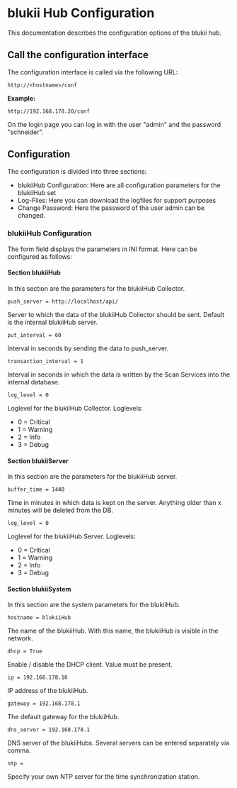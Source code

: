 # blukii Hub Configuration

This documentation describes the configuration options of the blukii hub.

## Call the configuration interface
The configuration interface is called via the following URL:
```
http://<hostname>/conf
```
**Example:**
```
http://192.168.178.20/conf
```
On the login page you can log in with the user "admin" and the password "schneider".

## Configuration
The configuration is divided into three sections:
- blukiiHub Configuration: Here are all configuration parameters for the blukiiHub set
- Log-Files: Here you can download the logfiles for support purposes
- Change Password: Here the password of the user admin can be changed.

### blukiiHub Configuration
The form field displays the parameters in INI format. Here can be configured as follows:

#### Section blukiiHub
In this section are the parameters for the blukiiHub Collector.
```
push_server = http://localhost/api/
```
Server to which the data of the blukiiHub Collector should be sent. Default is the internal blukiiHub server.

```
put_interval = 60
```
Interval in seconds by sending the data to push_server.

```
transaction_interval = 1
```
Interval in seconds in which the data is written by the Scan Services into the internal database.

```
log_level = 0
```
Loglevel for the blukiiHub Collector.
Loglevels:
- 0 = Critical
- 1 = Warning
- 2 = Info
- 3 = Debug

#### Section blukiiServer
In this section are the parameters for the blukiiHub server.
```
buffer_time = 1440
```
Time in minutes in which data is kept on the server. Anything older than x minutes will be deleted from the DB.

```
log_level = 0
```
Loglevel for the blukiiHub Server.
Loglevels:
- 0 = Critical
- 1 = Warning
- 2 = Info
- 3 = Debug

#### Section blukiiSystem
In this section are the system parameters for the blukiiHub.

```
hostname = blukiiHub
```
The name of the blukiiHub. With this name, the blukiiHub is visible in the network.

```
dhcp = True
```
Enable / disable the DHCP client. Value must be present.

```
ip = 192.168.178.10
```
IP address of the blukiiHub.

```
gateway = 192.168.178.1
```
The default gateway for the blukiiHub.

```
dns_server = 192.168.178.1
```
DNS server of the blukiiHubs. Several servers can be entered separately via comma.


```
ntp =
```
Specify your own NTP server for the time synchronization station.
